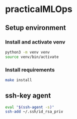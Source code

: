 # practicalMLOps

## Setup environment

### Install and activate venv
```bash
python3 -m venv venv
source venv/bin/activate
```

### Install requirements
```bash
make install
```

## ssh-key agent
```bash
eval "$(ssh-agent -s)" 
ssh-add ~/.ssh/id_rsa_priv
```
